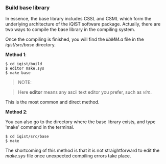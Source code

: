 ### Build base library

In essence, the base library includes CSSL and CSML which form the underlying architecture of the iQIST software package. Actually, there are two ways to compile the base library in the compiling system.

Once the compiling is finished, you will find the *libMM.a* file in the *iqist/src/base* directory.

**Method 1**:

```
$ cd iqist/build
$ editor make.sys
$ make base
```

> NOTE: 

> Here **editor** means any ascii text editor you prefer, such as *vim*.

This is the most common and direct method.

**Method 2**:

You can also go to the directory where the base library exists, and type 'make' command in the terminal.

```
$ cd iqist/src/base
$ make
```

The shortcoming of this method is that it is not straightforward to edit the *make.sys* file once unexpected compiling errors take place.